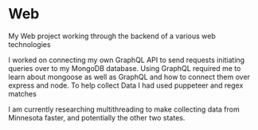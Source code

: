 # Web
My Web project working through the backend of a various web technologies

I worked on connecting my own GraphQL API to send requests initiating queries over to my MongoDB database.
Using GraphQL required me to learn about mongoose as well as GraphQL and how to connect them over express and node.
To help collect Data I had used puppeteer and regex matches

I am currently researching multithreading to make collecting data from Minnesota faster, and potentially the other two states.

